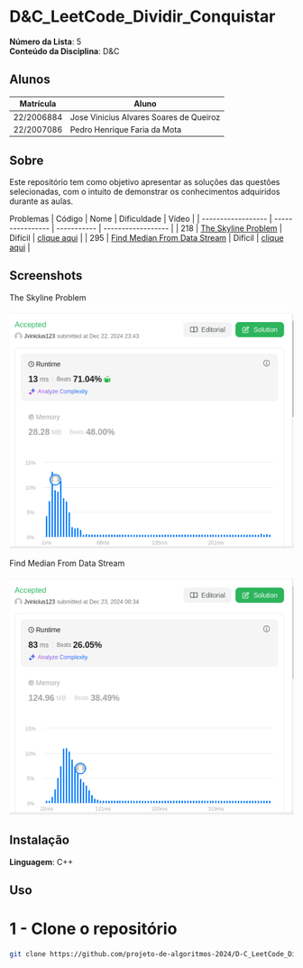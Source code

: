 
# D&C_LeetCode_Dividir_Conquistar

**Número da Lista**: 5<br>
**Conteúdo da Disciplina**: D&C<br>

## Alunos
|Matrícula | Aluno |
| -- | -- |
| 22/2006884  |  Jose Vinicius Alvares Soares de Queiroz |
| 22/2007086 |  Pedro Henrique Faria da Mota |

## Sobre 
Este repositório tem como objetivo apresentar as soluções das questões selecionadas, com o intuito de demonstrar os conhecimentos adquiridos durante as aulas.

Problemas
| Código | Nome | Dificuldade | Vídeo |
| ------------------ | ---------------- | ----------- | ------------------ |
| 218 | [The Skyline Problem](https://leetcode.com/problems/the-skyline-problem/description/) | Difícil | [clique aqui]() |
| 295 | [Find Median From Data Stream](https://leetcode.com/problems/find-median-from-data-stream/description/) | Difícil | [clique aqui]() |

## Screenshots
The Skyline Problem 
<div align="center"><img src="/218.The_Skyline_Problem/218.png" height=auto width=auto></div>

Find Median From Data Stream  
<div align="center"><img src="/295.Find_Median_from_Data_Stream/295.png" height=auto width=auto></div>

## Instalação 
**Linguagem**: C++<br>


## Uso 
# 1 - Clone o repositório
```bash
git clone https://github.com/projeto-de-algoritmos-2024/D-C_LeetCode_Dividir_Conquistar.git
```




